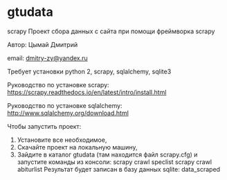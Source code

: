 # gtudata
scrapy 
Проект сбора данных с сайта при помощи фреймворка scrapy

Автор: Цымай Дмитрий

email: dmitry-zy@yandex.ru

Требует установки python 2, scrapy, sqlalchemy, sqlite3

Руководство по установке scrapy:
https://scrapy.readthedocs.io/en/latest/intro/install.html

Руководство по установке sqlalchemy:
http://www.sqlalchemy.org/download.html

Чтобы запустить проект:
1. Установите все необходимое, 
2. Скачайте проект на локальную машину, 
3. Зайдите в каталог gtudata (там находится файл scrapy.cfg) 
    и запустите  команды из консоли:
        scrapy crawl speclist
        scrapy crawl abiturlist
Результат будет записан в базу данных sqlite: data_scraped


